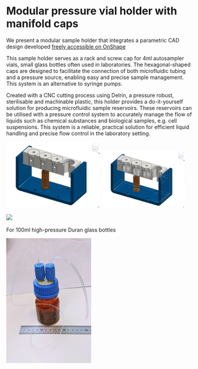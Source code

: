 # Modular pressure vial holder with manifold caps

We present a modular sample holder that integrates a parametric CAD design developed [freely accessible on OnShape](https://cad.onshape.com/documents/7c16a4f893c59727774109a0/w/9516d6a2785e29d4604fe688/e/f9cb2954096b3515ac6188b6) 

This sample holder serves as a rack and screw cap for 4ml autosampler vials, small glass bottles often used in laboratories. The hexagonal-shaped caps are designed to facilitate the connection of both microfluidic tubing and a pressure source, enabling easy and precise sample management. This system is an alternative to syringe pumps.

Created with a CNC cutting process using Delrin, a pressure robust, sterilisable and machinable plastic, this holder provides a do-it-yourself solution for producing microfluidic sample reservoirs. These reservoirs can be utilised with a pressure control system to accurately manage the flow of liquids such as chemical substances and biological samples, e.g. cell suspensions. This system is a reliable, practical solution for efficient liquid handling and precise flow control in the laboratory setting. 

<img src="4-cap-manifold.png" width=50%> <img src="4-cap-mainfold_w_hidden_edges.png" width=44%>

<img src="vial_holder" width=50%>

For 100ml high-pressure Duran glass bottles

<img src="100ml_bottle_manifold.jpg" width=45%>
